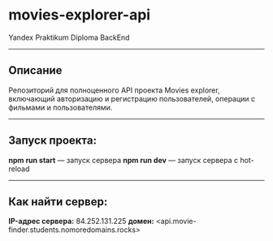 # movies-explorer-api
Yandex Praktikum Diploma BackEnd
***
## Описание
Репозиторий для полноценного API проекта Movies explorer, включающий авторизацию и регистрацию пользователей, операции с фильмами и пользователями.
***
## Запуск проекта:
**npm run start** — запуск сервера
**npm run dev** — запуск сервера с hot-reload
***
## Как найти сервер:
**IP-адрес сервера:** 84.252.131.225 **домен:** <api.movie-finder.students.nomoredomains.rocks>
